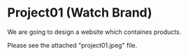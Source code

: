 # Project01 (Watch Brand)

We are going to design a website which containes products.

Please see the attached "project01.jpeg" file.

